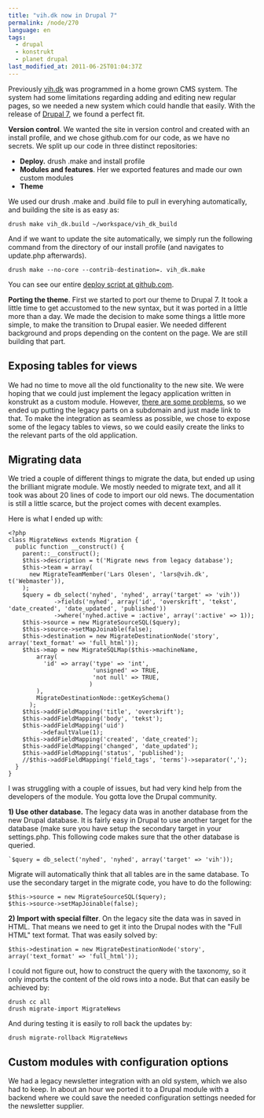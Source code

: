```yaml
---
title: "vih.dk now in Drupal 7"
permalink: /node/270
language: en
tags:
  - drupal
  - konstrukt
  - planet drupal
last_modified_at: 2011-06-25T01:04:37Z
---
```


Previously [vih.dk](https://www.vih.dk) was programmed in a home grown CMS system. The system had some limitations regarding adding and editing new regular pages, so we needed a new system which could handle that easily. With the release of [Drupal 7](https://drupal.org), we found a perfect fit.

**Version control**. We wanted the site in version control and created with an install profile, and we chose github.com for our code, as we have no secrets. We split up our code in three distinct repositories:

- **Deploy.** drush .make and install profile
- **Modules and features**. Her we exported features and made our own custom modules
- **Theme**

We used our drush .make and .build file to pull in everyhing automatically, and building the site is as easy as:

`drush make vih_dk.build ~/workspace/vih_dk_build`

And if we want to update the site automatically, we simply run the following command from the directory of our install profile (and navigates to update.php afterwards).

`drush make --no-core --contrib-destination=. vih_dk.make`

You can see our entire [deploy script at github.com](https://github.com/vih/vih-build).

**Porting the theme**. First we started to port our theme to Drupal 7. It took a little time to get accustomed to the new syntax, but it was ported in a little more than a day. We made the decision to make some things a little more simple, to make the transition to Drupal easier. We needed different background and props depending on the content on the page. We are still building that part.

Exposing tables for views
-------------------------

We had no time to move all the old functionality to the new site. We were hoping that we could just implement the legacy application written in konstrukt as a custom module. However, [there are some problems](https://github.com/lsolesen/konstrukt-drupal/issues), so we ended up putting the legacy parts on a subdomain and just made link to that. To make the integration as seamless as possible, we chose to expose some of the legacy tables to views, so we could easily create the links to the relevant parts of the old application.

Migrating data
--------------

We tried a couple of different things to migrate the data, but ended up using the brilliant migrate module. We mostly needed to migrate text, and all it took was about 20 lines of code to import our old news. The documentation is still a little scarce, but the project comes with decent examples.

Here is what I ended up with:
  
```
<?php
class MigrateNews extends Migration {
  public function __construct() {
    parent::__construct();
    $this->description = t('Migrate news from legacy database');
    $this->team = array(
      new MigrateTeamMember('Lars Olesen', 'lars@vih.dk', t('Webmaster')),
    );
    $query = db_select('nyhed', 'nyhed', array('target' => 'vih'))
             ->fields('nyhed', array('id', 'overskrift', 'tekst', 'date_created', 'date_updated', 'published'))
             ->where('nyhed.active = :active', array(':active' => 1));
    $this->source = new MigrateSourceSQL($query);
    $this->source->setMapJoinable(false);
    $this->destination = new MigrateDestinationNode('story', array('text_format' => 'full_html'));
    $this->map = new MigrateSQLMap($this->machineName,
        array(
          'id' => array('type' => 'int',
                        'unsigned' => TRUE,
                        'not null' => TRUE,
                       )
        ),
        MigrateDestinationNode::getKeySchema()
      );
    $this->addFieldMapping('title', 'overskrift');
    $this->addFieldMapping('body', 'tekst');
    $this->addFieldMapping('uid')
         ->defaultValue(1);
    $this->addFieldMapping('created', 'date_created');
    $this->addFieldMapping('changed', 'date_updated');
    $this->addFieldMapping('status', 'published');
    //$this->addFieldMapping('field_tags', 'terms')->separator(',');
  }
}
```

I was struggling with a couple of issues, but had very kind help from the developers of the module. You gotta love the Drupal community.

**1) Use other database.** The legacy data was in another database from the new Drupal database. It is fairly easy in Drupal to use another target for the database (make sure you have setup the secondary target in your settings.php. This following code makes sure that the other database is queried.

```
`$query = db_select('nyhed', 'nyhed', array('target' => 'vih'));
```

Migrate will automatically think that all tables are in the same database. To use the secondary target in the migrate code, you have to do the following:

```
$this->source = new MigrateSourceSQL($query);
$this->source->setMapJoinable(false);
```

**2) Import with special filter**. On the legacy site the data was in saved in HTML. That means we need to get it into the Drupal nodes with the "Full HTML" text format. That was easily solved by:

`$this->destination = new MigrateDestinationNode('story', array('text_format' => 'full_html'));`

I could not figure out, how to construct the query with the taxonomy, so it only imports the content of the old rows into a node. But that can easily be achieved by:

```
drush cc all
drush migrate-import MigrateNews
```
And during testing it is easily to roll back the updates by:

`drush migrate-rollback MigrateNews`

Custom modules with configuration options
-----------------------------------------

We had a legacy newsletter integration with an old system, which we also had to keep. In about an hour we ported it to a Drupal module with a backend where we could save the needed configuration settings needed for the newsletter supplier.
